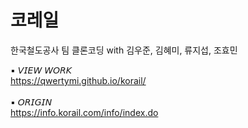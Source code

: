 # 코레일
한국철도공사 팀 클론코딩
with 김우준, 김혜미, 류지섭, 조효민

▪ 𝘝𝘐𝘌𝘞 𝘞𝘖𝘙𝘒<br>
https://qwertymi.github.io/korail/<br>
<br>
▪ 𝘖𝘙𝘐𝘎𝘐𝘕<br>
https://info.korail.com/info/index.do<br>
